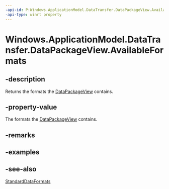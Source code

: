 ```yaml
---
-api-id: P:Windows.ApplicationModel.DataTransfer.DataPackageView.AvailableFormats
-api-type: winrt property
---
```


<!-- Property syntax
public Windows.Foundation.Collections.IVectorView<string> AvailableFormats { get; }
-->

# Windows.ApplicationModel.DataTransfer.DataPackageView.AvailableFormats

## -description
Returns the formats the [DataPackageView](datapackageview.md) contains.

## -property-value
The formats the [DataPackageView](datapackageview.md) contains.

## -remarks

## -examples

## -see-also
[StandardDataFormats](https://docs.microsoft.com/uwp/api/Windows.ApplicationModel.DataTransfer.StandardDataFormats)
